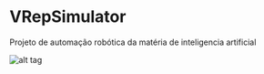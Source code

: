 # VRepSimulator
Projeto de automação robótica da matéria de inteligencia artificial


![alt tag](https://github.com/mateuscoradini/VRepSimulator/profile.png)
